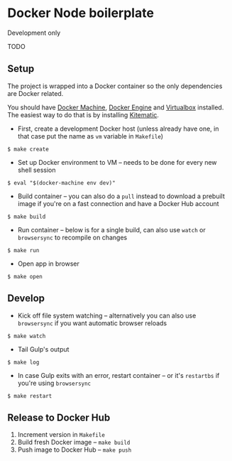 # Docker Node boilerplate

Development only

TODO

## Setup

The project is wrapped into a Docker container so the only dependencies are Docker related.

You should have [Docker Machine](https://docs.docker.com/machine/#installation), [Docker Engine](https://docs.docker.com/installation/binaries/) and [Virtualbox](https://www.virtualbox.org/wiki/Downloads) installed. The easiest way to do that is by installing [Kitematic](https://kitematic.com/).

  * First, create a development Docker host (unless already have one, in that case put the name as `vm` variable in `Makefile`)

  `$ make create`

  * Set up Docker environment to VM – needs to be done for every new shell session

  `$ eval "$(docker-machine env dev)"`

  * Build container – you can also do a `pull` instead to download a prebuilt image if you're on a fast connection and have a Docker Hub account

  `$ make build`

  * Run container – below is for a single build, can also use `watch` or `browsersync` to recompile on changes

  `$ make run`

  * Open app in browser

  `$ make open`

## Develop

  * Kick off file system watching – alternatively you can also use `browsersync` if you want automatic browser reloads

  `$ make watch`

  * Tail Gulp's output

  `$ make log`

  * In case Gulp exits with an error, restart container – or it's `restartbs` if you're using `browsersync`

  `$ make restart`

## Release to Docker Hub

1. Increment version in `Makefile`
2. Build fresh Docker image – `make build`
3. Push image to Docker Hub – `make push`


